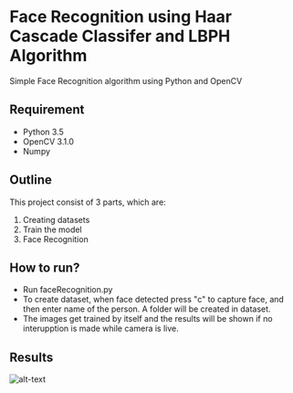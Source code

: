 # Face Recognition using Haar Cascade Classifer and LBPH Algorithm
Simple Face Recognition algorithm using Python and OpenCV

## Requirement
- Python 3.5
- OpenCV 3.1.0
- Numpy

## Outline
This project consist of 3 parts, which are:
1. Creating datasets
2. Train the model 
3. Face Recognition

## How to run?
- Run faceRecognition.py
- To create dataset, when face detected press "c" to capture face, and then enter name of the person. A folder will be created in dataset.
- The images get trained by itself and the results will be shown if no interupption is made while camera is live. 

## Results
![alt-text](https://github.com/hanras97/Face-Recognition-using-LBPH/blob/master/results.gif)
